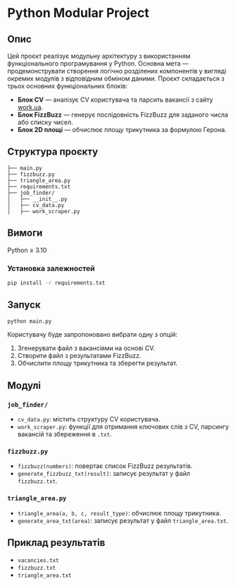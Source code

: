 # Python Modular Project

## Опис

Цей проєкт реалізує модульну архітектуру з використанням функціонального програмування у Python. Основна мета — продемонструвати створення логічно розділених компонентів у вигляді окремих модулів з відповідним обміном даними. Проєкт складається з трьох основних функціональних блоків:

- **Блок CV** — аналізує CV користувача та парсить вакансії з сайту [work.ua](https://www.work.ua).
- **Блок FizzBuzz** — генерує послідовність FizzBuzz для заданого числа або списку чисел.
- **Блок 2D площі** — обчислює площу трикутника за формулою Герона.

## Структура проєкту

```
├── main.py
├── fizzbuzz.py
├── triangle_area.py
├── requirements.txt
├── job_finder/
│   ├── __init__.py
│   ├── cv_data.py
│   ├── work_scraper.py
```

## Вимоги

Python ≥ 3.10

### Установка залежностей

```bash
pip install -r requirements.txt
```

## Запуск

```bash
python main.py
```

Користувачу буде запропоновано вибрати одну з опцій:

1. Згенерувати файл з вакансіями на основі CV.
2. Створити файл з результатами FizzBuzz.
3. Обчислити площу трикутника та зберегти результат.

## Модулі

### `job_finder/`

- `cv_data.py`: містить структуру CV користувача.
- `work_scraper.py`: функції для отримання ключових слів з CV, парсингу вакансій та збереження в `.txt`.

### `fizzbuzz.py`

- `fizzbuzz(numbers)`: повертає список FizzBuzz результатів.
- `generate_fizzbuzz_txt(result)`: записує результат у файл `fizzbuzz.txt`.

### `triangle_area.py`

- `triangle_area(a, b, c, result_type)`: обчислює площу трикутника.
- `generate_area_txt(area)`: записує результат у файл `triangle_area.txt`.

## Приклад результатів

- `vacancies.txt`
- `fizzbuzz.txt`
- `triangle_area.txt`

